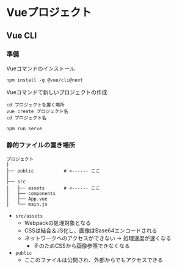 # Vueプロジェクト

## Vue CLI

### 準備

Vueコマンドのインストール
```shell
npm install -g @vue/cli@next
```
Vueコマンドで新しいプロジェクトの作成
```shell
cd プロジェクトを置く場所
vue create プロジェクト名
cd プロジェクト名

npm run serve
```

### 静的ファイルの置き場所

```shell
プロジェクト
│
├── public           # <------ ここ
│
├── src
│   ├── assets       # <------ ここ
│   ├── components
│   ├── App.vue
│   └── main.js
```
- `src/assets`
    - Webpackの処理対象となる
    - CSSは結合＆JS化し、画像はBase64エンコードされる
    - ネットワークへのアクセスができない -> 処理速度が速くなる
        - そのためCSSから画像参照できなくなる
- `public`
    - ここのファイルは公開され、外部からでもアクセスできる

